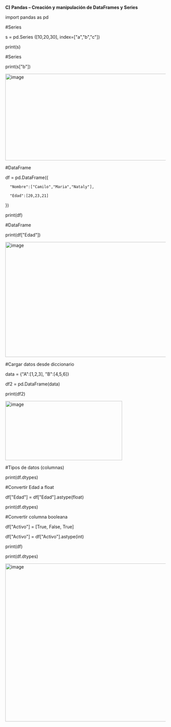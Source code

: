 **C) Pandas – Creación y manipulación de DataFrames y Series**

  import pandas as pd
  
  #Series
  
  s = pd.Series ([10,20,30], index=["a","b","c"])
  
  print(s)
  
  
  #Series
  
  print(s["b"])
  
  <img width="506" height="272" alt="image" src="https://github.com/user-attachments/assets/70c7e37b-6fe1-422f-ba43-bba210d144fc" />

  #DataFrame
  
  df = pd.DataFrame({
  
      "Nombre":["Camilo","Maria","Nataly"],
      
      "Edad":[20,23,21]
  })
  
  print(df)
  
  
  #DataFrame
  
  print(df["Edad"])
  
  <img width="524" height="361" alt="image" src="https://github.com/user-attachments/assets/4e7cfdfa-58ed-4170-ae99-b7b649adc230" />

  
  #Cargar datos desde diccionario
  
  data = {"A":[1,2,3], "B":[4,5,6]}
  
  df2 = pd.DataFrame(data)
  
  print(df2)

  <img width="367" height="186" alt="image" src="https://github.com/user-attachments/assets/3550f4eb-08dd-4d47-adaa-8bb72f31d6cf" />

  #Tipos de datos (columnas)
  
  print(df.dtypes)  
  
  #Convertir Edad a float
  
  df["Edad"] = df["Edad"].astype(float)
  
  print(df.dtypes)
  
  
  #Convertir columna booleana
  
  df["Activo"] = [True, False, True]
  
  df["Activo"] = df["Activo"].astype(int)
  
  print(df)
  
  print(df.dtypes)

  <img width="564" height="496" alt="image" src="https://github.com/user-attachments/assets/3a03db18-288f-4cc6-9e74-c72ea0d277d4" />





